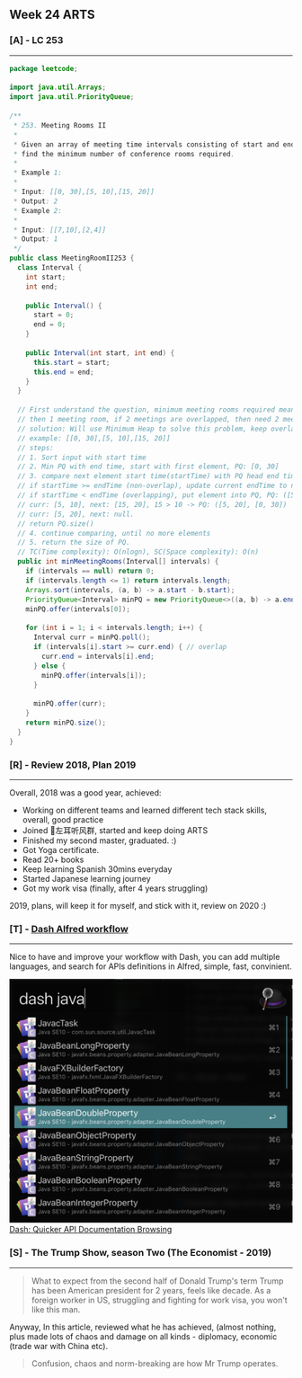 ## Week 24 ARTS

### [A] - LC 253
---
```java
package leetcode;

import java.util.Arrays;
import java.util.PriorityQueue;

/**
 * 253. Meeting Rooms II
 *
 * Given an array of meeting time intervals consisting of start and end times [[s1,e1],[s2,e2],...] (si < ei),
 * find the minimum number of conference rooms required.
 *
 * Example 1:
 *
 * Input: [[0, 30],[5, 10],[15, 20]]
 * Output: 2
 * Example 2:
 *
 * Input: [[7,10],[2,4]]
 * Output: 1
 */
public class MeetingRoomII253 {
  class Interval {
    int start;
    int end;

    public Interval() {
      start = 0;
      end = 0;
    }

    public Interval(int start, int end) {
      this.start = start;
      this.end = end;
    }
  }

  // First understand the question, minimum meeting rooms required meaning that if 2 meetings are non-overlapped,
  // then 1 meeting room, if 2 meetings are overlapped, then need 2 meeting rooms.
  // solution: Will use Minimum Heap to solve this problem, keep overlapped meetings in the heap.
  // example: [[0, 30],[5, 10],[15, 20]]
  // steps:
  // 1. Sort input with start time
  // 2. Min PQ with end time, start with first element, PQ: [0, 30]
  // 3. compare next element start time(startTime) with PQ head end time(endTime),
  // if startTime >= endTime (non-overlap), update current endTime to next element end time, put back into PQ / or just put next element into PQ.
  // if startTime < endTime (overlapping), put element into PQ, PQ: ([5, 10], [0, 30])
  // curr: [5, 10], next: [15, 20], 15 > 10 -> PQ: ([5, 20], [0, 30])
  // curr: [5, 20], next: null.
  // return PQ.size()
  // 4. continue comparing, until no more elements
  // 5. return the size of PQ.
  // TC(Time complexity): O(nlogn), SC(Space complexity): O(n)
  public int minMeetingRooms(Interval[] intervals) {
    if (intervals == null) return 0;
    if (intervals.length <= 1) return intervals.length;
    Arrays.sort(intervals, (a, b) -> a.start - b.start);
    PriorityQueue<Interval> minPQ = new PriorityQueue<>((a, b) -> a.end - b.end);
    minPQ.offer(intervals[0]);

    for (int i = 1; i < intervals.length; i++) {
      Interval curr = minPQ.poll();
      if (intervals[i].start >= curr.end) { // overlap
        curr.end = intervals[i].end;
      } else {
        minPQ.offer(intervals[i]);
      }

      minPQ.offer(curr);
    }
    return minPQ.size();
  }
}
```

### [R] - Review 2018, Plan 2019
___
Overall, 2018 was a good year, achieved: 
- Working on different teams and learned different tech stack skills, overall, good practice
- Joined 左耳听风群, started and keep doing ARTS
- Finished my second master, graduated. :) 
- Got Yoga certificate. 
- Read 20+ books
- Keep learning Spanish 30mins everyday
- Started Japanese learning journey
- Got my work visa (finally, after 4 years struggling)
  

2019, plans, will keep it for myself, and stick with it, review on 2020 :)


### [T] - [Dash Alfred workflow](https://github.com/Kapeli/Dash-Alfred-Workflow)
---
Nice to have and improve your workflow with Dash, you can add multiple languages, and search for APIs definitions in Alfred, simple, fast, convinient.

![alt text](./images/dash-alfred.png)
[Dash: Quicker API Documentation Browsing](https://www.alfredapp.com/blog/productivity/dash-quicker-api-documentation-search/)

### [S] - The Trump Show, season Two (The Economist - 2019)
---
>What to expect from the second half of Donald Trump's term
Trump has been American president for 2 years, feels like decade. As a foreign worker in US, struggling and fighting for work visa, you won't like this man. 

Anyway, In this article, reviewed what he has achieved, (almost nothing, plus made lots of chaos and damage on all kinds - diplomacy, economic (trade war with China etc).
> Confusion, chaos and norm-breaking are how Mr Trump operates.
